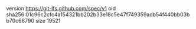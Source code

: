 version https://git-lfs.github.com/spec/v1
oid sha256:01c96c2cfc4a154321bb202b33e18c5e47f749359adb54f440bb03bb70c66790
size 19521
